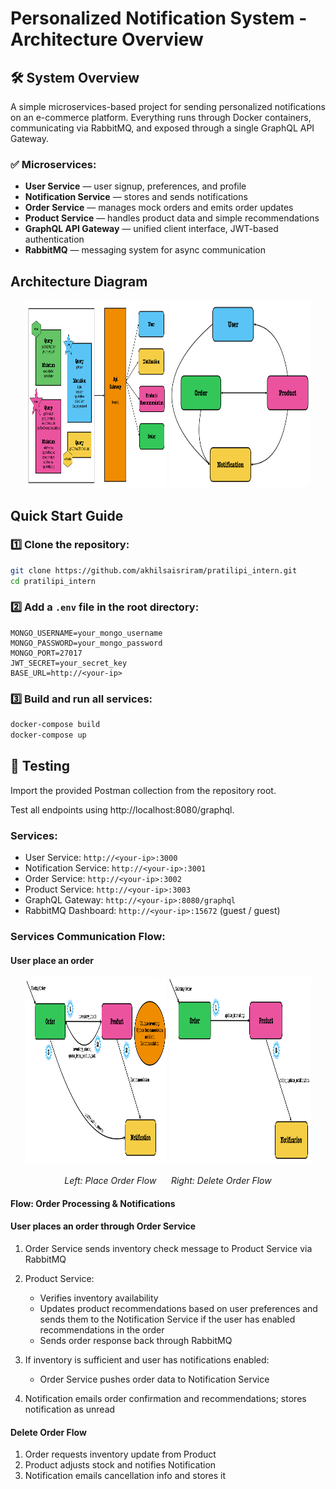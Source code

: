 # Personalized Notification System - Architecture Overview

## 🛠 System Overview

A simple microservices-based project for sending personalized notifications on an e-commerce platform. Everything runs through Docker containers, communicating via RabbitMQ, and exposed through a single GraphQL API Gateway.

### ✅ Microservices:

- **User Service** — user signup, preferences, and profile
- **Notification Service** — stores and sends notifications
- **Order Service** — manages mock orders and emits order updates
- **Product Service** — handles product data and simple recommendations
- **GraphQL API Gateway** — unified client interface, JWT-based authentication
- **RabbitMQ** — messaging system for async communication

## Architecture Diagram

<p align="center">
  <img src="./asserts/Main_arc.png" style="height: 300px; width: auto; max-width: 45%;" alt="Main Architecture" />
  <img src="./asserts/communicaton.png" style="height: 300px; width: auto; max-width: 45%;" alt="Service Communication" />
</p>


## Quick Start Guide

### 1️⃣ Clone the repository:
```bash
git clone https://github.com/akhilsaisriram/pratilipi_intern.git
cd pratilipi_intern
```

### 2️⃣ Add a `.env` file in the root directory:
```env
MONGO_USERNAME=your_mongo_username
MONGO_PASSWORD=your_mongo_password
MONGO_PORT=27017
JWT_SECRET=your_secret_key
BASE_URL=http://<your-ip>
```

### 3️⃣ Build and run all services:
```bash
docker-compose build
docker-compose up
```

## 🧪 Testing

Import the provided Postman collection from the repository root.

Test all endpoints using http://localhost:8080/graphql.

### Services:
- User Service: `http://<your-ip>:3000`
- Notification Service: `http://<your-ip>:3001`
- Order Service: `http://<your-ip>:3002`
- Product Service: `http://<your-ip>:3003`
- GraphQL Gateway: `http://<your-ip>:8080/graphql`
- RabbitMQ Dashboard: `http://<your-ip>:15672` (guest / guest)

### Services Communication Flow:

#### User place an order 
<p align="center">
  <img src="./asserts/place%20order.png" width="45%" height="300px" alt="Place Order Flow" />
  <img src="./asserts/delorder.png" width="45%" height="300px" alt="Delete Order Flow" />
</p>
<p align="center">
  <em>Left: Place Order Flow &nbsp;&nbsp;&nbsp;&nbsp; Right: Delete Order Flow</em>
</p>



####  Flow: Order Processing & Notifications

#### User places an order through Order Service
1. Order Service sends inventory check message to Product Service via RabbitMQ
2. Product Service:
   - Verifies inventory availability
   - Updates product recommendations based on user preferences and sends them to the Notification Service if the user has enabled recommendations in the order
   - Sends order response back through RabbitMQ
3. If inventory is sufficient and user has notifications enabled:
   - Order Service pushes order data to Notification Service 
    
4. Notification emails order confirmation and recommendations; stores notification as unread

#### Delete Order Flow

1. Order requests inventory update from Product
2. Product adjusts stock and notifies Notification
3. Notification emails cancellation info and stores it





